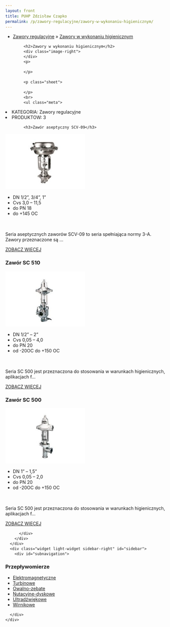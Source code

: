 ```yaml
---
layout: front
title: PUHP Zdzisław Czapko
permalink: /p/zawory-regulacyjne/zawory-w-wykonaniu-higienicznym/
---
```


<div id="content">
  <div class="wrapper-with-color-background">
    <div class="content-area-blog blog-background-sidebar-right">
      <div class="mainarea-left" id="mainarea">
        <div class="blogpost-blog3">
          <div class="post-content">
            <ul class="meta">
<li>
<a href="/p/zawory-regulacyjne">Zawory regulacyjne</a>
»
<a href="/p/zawory-regulacyjne/zawory-w-wykonaniu-higienicznym">Zawory w wykonaniu higienicznym</a>
</li>
</ul>

            <h2>Zawory w wykonaniu higienicznym</h2>
            <div class="image-right">
            </div>
            <p>
              
            </p>
            
            <p class="sheet">
              
            </p>
            <br>
            <ul class="meta">
<li>
KATEGORIA:
Zawory regulacyjne
</li>
<li>
PRODUKTOW:
3
</li>
</ul>

            <h3>Zawór aseptyczny SCV-09</h3>
<span class="blog-img-wrapper">
<img alt="Scv-09" src="/assets/images/katalog_produktow/zawory-regulacyjne/zawory-w-wykonaniu-higienicznym/SCV-09.jpg">

</span>
<p>
</p><ul><li>DN 1/2”, 3/4”, 1”</li><li>Cvs 3,0 – 11,5</li><li>do PN 18</li><li>do +145 OC</li></ul> <br><br> Seria aseptycznych zaworów SCV-09 to seria spełniająca normy 3-A. Zawory przeznaczone są ...
<p></p>
<p class="separator">
<a class="more-link" href="/p/zawory-regulacyjne/zawory-w-wykonaniu-higienicznym/zawor-aseptyczny-scv-09">
<span class="button-clear">ZOBACZ WIĘCEJ</span>
</a>

</p>
<h3>Zawór SC 510</h3>
<span class="blog-img-wrapper">
<img alt="Sc510" src="/assets/images/katalog_produktow/zawory-regulacyjne/zawory-w-wykonaniu-higienicznym/SC510.jpg">

</span>
<p>
</p><ul><li>DN 1/2” – 2”</li><li>Cvs 0,05 – 4,0</li><li>do PN 20</li><li>od -20OC do +150 OC</li></ul> <br><br> Seria SC 500 jest przeznaczona do stosowania w warunkach higienicznych, aplikacjach f...
<p></p>
<p class="separator">
<a class="more-link" href="/p/zawory-regulacyjne/zawory-w-wykonaniu-higienicznym/zawor-sc-510">
<span class="button-clear">ZOBACZ WIĘCEJ</span>
</a>

</p>
<h3>Zawór SC 500</h3>
<span class="blog-img-wrapper">
<img alt="Sc500" src="/assets/images/katalog_produktow/zawory-regulacyjne/zawory-w-wykonaniu-higienicznym/SC500.jpg">

</span>
<p>
</p><ul><li>DN 1” – 1,5”</li><li>Cvs 0,05 – 2,0</li><li>do PN 20</li><li>od -20OC do +150 OC</li></ul> <br><br> Seria SC 500 jest przeznaczona do stosowania w warunkach higienicznych, aplikacjach f...
<p></p>
<p class="separator">
<a class="more-link" href="/p/zawory-regulacyjne/zawory-w-wykonaniu-higienicznym/zawor-sc-500">
<span class="button-clear">ZOBACZ WIĘCEJ</span>
</a>

</p>

          </div>
        </div>
      </div>
      <div class="widget light-widget sidebar-right" id="sidebar">
        <div id="subnavigation">
<h3>Przepływomierze</h3>
<ul class="subcategories">
<li class="category"><a href="/p/przeplywomierze/elektromagnetyczne">Elektromagnetyczne</a></li>
<li class="category"><a href="/p/przeplywomierze/turbinowe">Turbinowe</a></li>
<li class="category"><a href="/p/przeplywomierze/owalno-zebate">Owalno-zębate</a></li>
<li class="category"><a href="/p/przeplywomierze/nutacyjne-dyskowe">Nutacyjne-dyskowe</a></li>
<li class="category"><a href="/p/przeplywomierze/ultradzwiekowe">Ultradźwiękowe</a></li>
<li class="category"><a href="/p/przeplywomierze/wirnikowe">Wirnikowe</a></li>
<!--
<li class="category"><a href="/p/przeplywomierze/wirowe">Wirowe</a></li>
<li class="category"><a href="/p/przeplywomierze/o-zmiennym-przekroju">O zmiennym przekroju</a></li>
<li class="category"><a href="/p/przeplywomierze/dla-hydrauliki-silowej">Dla hydrauliki siłowej</a></li>
<li class="category"><a href="/p/przeplywomierze/zwezkowe-i-roznicowo-cisnieniowe">Zwężkowe i różnicowo-ciśnieniowe</a></li>
-->
</ul>
<!--
<h3>Zawory regulacyjne</h3>
<ul class="subcategories">
<li class="category"><a href="/p/zawory-regulacyjne/male-zawory-regulacyjne">Małe zawory regulacyjne</a></li>
<li class="category"><a href="/p/zawory-regulacyjne/zawory-procesowe">Zawory procesowe</a></li>
<li class="category"><a href="/p/zawory-regulacyjne/zawory-w-wykonaniu-higienicznym">Zawory w wykonaniu higienicznym</a></li>
</ul>
<h3>API Industry</h3>
<ul class="subcategories">
<li class="category"><a href="/p/api-industry/czujniki-przemyslowe">Czujniki przemysłowe</a></li>
<div class="light-widget">
<ul class="products">
<li class="product"><a href="/p/api-industry/czujniki-przemyslowe/uts-ultradzwiekowy-sygnalizator-poziomu">UTS™ - Ultradźwiękowy sygnalizator poziomu</a></li>
<li class="product"><a href="/p/api-industry/czujniki-przemyslowe/tla-alarmowy-czujnik-poziomu">TLA™  - Alarmowy czujnik poziomu</a></li>
<li class="product"><a href="/p/api-industry/czujniki-przemyslowe/tgd-czujnik-poziomu-cieczy-temperatury-cisnienia-i-gestosci">TGD™ - Czujnik poziomu cieczy, temperatury, ciśnienia i gęstości</a></li>
<li class="product"><a href="/p/api-industry/czujniki-przemyslowe/tgd-l-pomiar-poziomu">TGD-L™ - Pomiar poziomu</a></li>
<li class="product"><a href="/p/api-industry/czujniki-przemyslowe/tgd-t-pomiar-temperatury">TGD-T™ - Pomiar temperatury</a></li>
<li class="product"><a href="/p/api-industry/czujniki-przemyslowe/tgd-s-pomiar-gestosci">TGD-S™ - Pomiar gęstości</a></li>
<li class="product"><a href="/p/api-industry/czujniki-przemyslowe/upt-uniwersalny-przetwornik-cisnienia">UPT™ - Uniwersalny przetwornik ciśnienia</a></li>
<li class="product"><a href="/p/api-industry/czujniki-przemyslowe/utt-uniwersalny-przetwornik-temperatury">UTT™ - Uniwersalny przetwornik temperatury</a></li>
<li class="product"><a href="/p/api-industry/czujniki-przemyslowe/pi-485-przetwornik-hart-sup-sup">PI-485™ - Przetwornik HART<sup>®</sup></a></li>
</ul>
</div>
</ul>
</div>
-->

        
      </div>
    </div>
  </div>
</div>